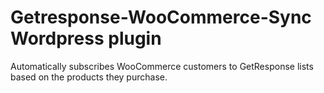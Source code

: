 # Getresponse-WooCommerce-Sync Wordpress plugin
Automatically subscribes WooCommerce customers to GetResponse lists based on the products they purchase.

